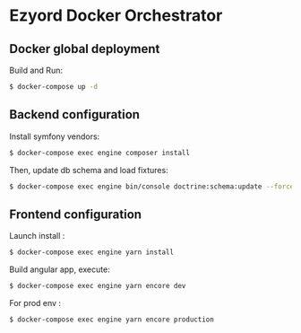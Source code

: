 Ezyord Docker Orchestrator
==========================

Docker global deployment
------------------------
Build and Run:

```bash
$ docker-compose up -d
```

Backend configuration
---------------------
Install symfony vendors:

```bash
$ docker-compose exec engine composer install
```

Then, update db schema and load fixtures:
```bash
$ docker-compose exec engine bin/console doctrine:schema:update --force
```

Frontend configuration
----------------------
Launch install :
```bash
$ docker-compose exec engine yarn install
```

Build angular app, execute:

```bash
$ docker-compose exec engine yarn encore dev
```

For prod env :
```bash
$ docker-compose exec engine yarn encore production
```

